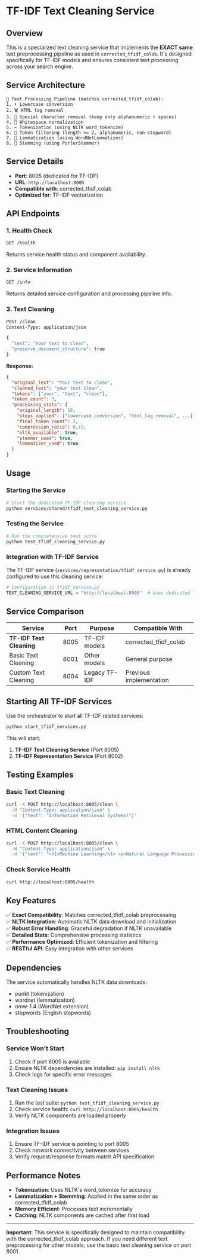 # TF-IDF Text Cleaning Service

## Overview

This is a specialized text cleaning service that implements the **EXACT same** text preprocessing pipeline as used in `corrected_tfidf_colab`. It's designed specifically for TF-IDF models and ensures consistent text processing across your search engine.

## Service Architecture

```
🔄 Text Processing Pipeline (matches corrected_tfidf_colab):
1. ⬇️ Lowercase conversion
2. 🗑️ HTML tag removal  
3. 🧹 Special character removal (keep only alphanumeric + spaces)
4. 📏 Whitespace normalization
5. ✂️ Tokenization (using NLTK word_tokenize)
6. 🚫 Token filtering (length >= 2, alphanumeric, non-stopword)
7. 📝 Lemmatization (using WordNetLemmatizer)
8. 🌱 Stemming (using PorterStemmer)
```

## Service Details

- **Port**: 8005 (dedicated for TF-IDF)
- **URL**: `http://localhost:8005`
- **Compatible with**: corrected_tfidf_colab
- **Optimized for**: TF-IDF vectorization

## API Endpoints

### 1. Health Check
```bash
GET /health
```
Returns service health status and component availability.

### 2. Service Information
```bash
GET /info
```
Returns detailed service configuration and processing pipeline info.

### 3. Text Cleaning
```bash
POST /clean
Content-Type: application/json

{
  "text": "Your text to clean",
  "preserve_document_structure": true
}
```

**Response:**
```json
{
  "original_text": "Your text to clean",
  "cleaned_text": "your text clean",
  "tokens": ["your", "text", "clean"],
  "token_count": 3,
  "processing_stats": {
    "original_length": 18,
    "steps_applied": ["lowercase_conversion", "html_tag_removal", ...],
    "final_token_count": 3,
    "compression_ratio": 0.72,
    "nltk_available": true,
    "stemmer_used": true,
    "lemmatizer_used": true
  }
}
```

## Usage

### Starting the Service
```bash
# Start the dedicated TF-IDF cleaning service
python services/shared/tfidf_text_cleaning_service.py
```

### Testing the Service
```bash
# Run the comprehensive test suite
python test_tfidf_cleaning_service.py
```

### Integration with TF-IDF Service
The TF-IDF service (`services/representation/tfidf_service.py`) is already configured to use this cleaning service:

```python
# Configuration in tfidf_service.py
TEXT_CLEANING_SERVICE_URL = "http://localhost:8005"  # Uses dedicated TF-IDF cleaning
```

## Service Comparison

| Service | Port | Purpose | Compatible With |
|---------|------|---------|----------------|
| **TF-IDF Text Cleaning** | 8005 | TF-IDF models | corrected_tfidf_colab |
| Basic Text Cleaning | 8001 | Other models | General purpose |
| Custom Text Cleaning | 8004 | Legacy TF-IDF | Previous implementation |

## Starting All TF-IDF Services

Use the orchestrator to start all TF-IDF related services:

```bash
python start_tfidf_services.py
```

This will start:
1. **TF-IDF Text Cleaning Service** (Port 8005)
2. **TF-IDF Representation Service** (Port 8002)

## Testing Examples

### Basic Text Cleaning
```bash
curl -X POST http://localhost:8005/clean \
  -H "Content-Type: application/json" \
  -d '{"text": "Information Retrieval Systems!"}'
```

### HTML Content Cleaning
```bash
curl -X POST http://localhost:8005/clean \
  -H "Content-Type: application/json" \
  -d '{"text": "<h1>Machine Learning</h1> <p>Natural Language Processing</p>"}'
```

### Check Service Health
```bash
curl http://localhost:8005/health
```

## Key Features

✅ **Exact Compatibility**: Matches corrected_tfidf_colab preprocessing  
✅ **NLTK Integration**: Automatic NLTK data download and initialization  
✅ **Robust Error Handling**: Graceful degradation if NLTK unavailable  
✅ **Detailed Stats**: Comprehensive processing statistics  
✅ **Performance Optimized**: Efficient tokenization and filtering  
✅ **RESTful API**: Easy integration with other services  

## Dependencies

The service automatically handles NLTK data downloads:
- punkt (tokenization)
- wordnet (lemmatization)
- omw-1.4 (WordNet extension)
- stopwords (English stopwords)

## Troubleshooting

### Service Won't Start
1. Check if port 8005 is available
2. Ensure NLTK dependencies are installed: `pip install nltk`
3. Check logs for specific error messages

### Text Cleaning Issues
1. Run the test suite: `python test_tfidf_cleaning_service.py`
2. Check service health: `curl http://localhost:8005/health`
3. Verify NLTK components are loaded properly

### Integration Issues
1. Ensure TF-IDF service is pointing to port 8005
2. Check network connectivity between services
3. Verify request/response formats match API specification

## Performance Notes

- **Tokenization**: Uses NLTK's word_tokenize for accuracy
- **Lemmatization + Stemming**: Applied in the same order as corrected_tfidf_colab
- **Memory Efficient**: Processes text incrementally
- **Caching**: NLTK components are cached after first load

---

**Important**: This service is specifically designed to maintain compatibility with the corrected_tfidf_colab approach. If you need different text preprocessing for other models, use the basic text cleaning service on port 8001.
